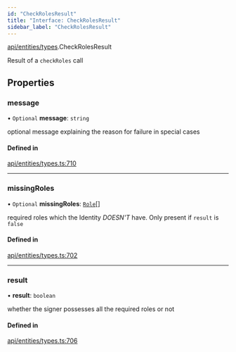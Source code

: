 ```yaml
---
id: "CheckRolesResult"
title: "Interface: CheckRolesResult"
sidebar_label: "CheckRolesResult"
---
```


[api/entities/types](../../../../../modules/API/Entities/Types/Types.md).CheckRolesResult

Result of a `checkRoles` call

## Properties

### message

• `Optional` **message**: `string`

optional message explaining the reason for failure in special cases

#### Defined in

[api/entities/types.ts:710](https://github.com/PolymeshAssociation/polymesh-sdk/blob/0dbd0ebd0/src/api/entities/types.ts#L710)

___

### missingRoles

• `Optional` **missingRoles**: [`Role`](../../../../../modules/API/Procedures/Types/Types.md#role)[]

required roles which the Identity *DOESN'T* have. Only present if `result` is `false`

#### Defined in

[api/entities/types.ts:702](https://github.com/PolymeshAssociation/polymesh-sdk/blob/0dbd0ebd0/src/api/entities/types.ts#L702)

___

### result

• **result**: `boolean`

whether the signer possesses all the required roles or not

#### Defined in

[api/entities/types.ts:706](https://github.com/PolymeshAssociation/polymesh-sdk/blob/0dbd0ebd0/src/api/entities/types.ts#L706)
